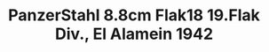 ---
layout: product
title: "PanzerStahl 8.8cm Flak18 19.Flak Div., El Alamein 1942"
price: "2000" 
desc: "DieCast"
img_path: "/assets/img/PZS88039.webp"
brand: "PanzerStahl"
available: true
special_offer: false
new: true
soon: false
cat: "099999"
subcat: "0N/A"
subsubcat: "0N/A"
sifra: "PZS88039"
popular: false
---